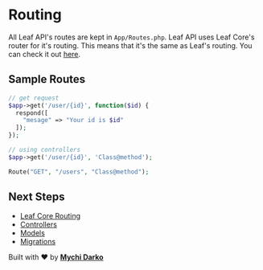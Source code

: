 # Routing

All Leaf API's routes are kept in `App/Routes.php`. Leaf API uses Leaf Core's router for it's routing. This means that it's the same as Leaf's routing. You can check it out [here](/2.1/routing/).

## Sample Routes

```php
// get request
$app->get('/user/{id}', function($id) {
  respond([
    "mesage" => "Your id is $id"
  ]);
});

// using controllers
$app->get('/user/{id}', 'Class@method');

Route("GET", "/users", "Class@method");
```

## Next Steps

- [Leaf Core Routing](/2.1/routing/)
- [Controllers](/leaf-api/v/1.2/core/controllers)
- [Models](/leaf-api/v/1.2/core/models)
- [Migrations](/leaf-api/v/1.2/core/migrations)

Built with ❤ by [**Mychi Darko**](//mychi.netlify.app)
